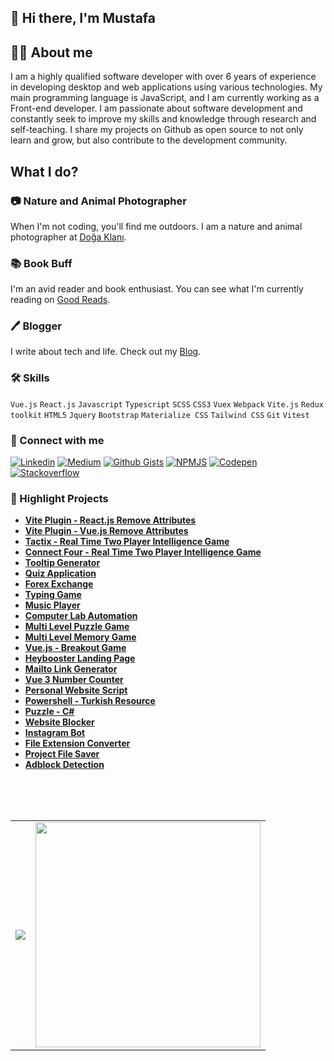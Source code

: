 ## 👋 Hi there, I'm Mustafa

## 👨‍💻 About me

I am a highly qualified software developer with over 6 years of experience in developing desktop and web applications using various technologies. My main programming language is JavaScript, and I am currently working as a Front-end developer. I am passionate about software development and constantly seek to improve my skills and knowledge through research and self-teaching. I share my projects on Github as open source to not only learn and grow, but also contribute to the development community.

## What I do?

### 📷 Nature and Animal Photographer
When I'm not coding, you'll find me outdoors. I am a nature and animal photographer at [Doğa Klanı](l[ink-to-Nat](https://instagram.com/dogaklani)).

### 📚 Book Buff
I'm an avid reader and book enthusiast. You can see what I'm currently reading on [Good Reads]([your-Goodreads-link](https://goodreads.com/mustafadalga)).

### 🖊️ Blogger
I write about tech and life. Check out my [Blog]([your-blog-link](https://medium.com/@mustafadalga)).


### 🛠 Skills
`Vue.js` `React.js` `Javascript` `Typescript` `SCSS` `CSS3` `Vuex` `Webpack` `Vite.js` `Redux toolkit` `HTML5` `Jquery` `Bootstrap` `Materialize CSS` `Tailwind CSS` `Git` `Vitest`

### 🔗 Connect with me
[![Linkedin](https://img.shields.io/badge/-Linkedin-blue?style=flat-square&logo=Linkedin&logoColor=white&link=LINK_TO_LINKEDIN)](https://linkedin.com/in/mustafadalga/)
[![Medium](https://img.shields.io/badge/-Medium-000?style=flat-square&logo=Medium&logoColor=white&link=LINK_TO_MEDIUM)](https://medium.com/@mustafadalga)
[![Github Gists](https://img.shields.io/badge/-Github_Gists-000?style=flat-square&logo=Github&logoColor=white&link=LINK_TO_GITHUB_GISTS)](https://gist.github.com/mustafadalga)
[![NPMJS](https://img.shields.io/badge/-NPMJS-CB3837?style=flat-square&logo=npm&logoColor=white&link=LINK_TO_NPMJS)](https://www.npmjs.com/~mustafadalga)
[![Codepen](https://img.shields.io/badge/-Codepen-000?style=flat-square&logo=Codepen&logoColor=white&link=LINK_TO_CODEPEN)](https://codepen.io/mustafadalga)
[![Stackoverflow](https://img.shields.io/badge/-Stackoverflow-FE7A16?style=flat-square&logo=Stackoverflow&logoColor=white&link=LINK_TO_STACKOVERFLOW)](https://stackoverflow.com/users/10636297/mustafa)

### 🌟 Highlight Projects
*  **[Vite Plugin - React.js Remove Attributes](https://www.npmjs.com/package/react-remove-attr)**
* **[Vite Plugin - Vue.js Remove Attributes](https://www.npmjs.com/package/remove-attr)**
* **[Tactix - Real Time Two Player Intelligence Game](https://github.com/mustafadalga/tactix)**
* **[Connect Four - Real Time Two Player Intelligence Game](https://github.com/mustafadalga/dortleme)**
* **[Tooltip Generator](https://github.com/mustafadalga/tooltip-generator)**
* **[Quiz Application](https://github.com/mustafadalga/quiz-app)**
* **[Forex Exchange](https://github.com/mustafadalga/forex-exchange)**
* **[Typing Game](https://github.com/mustafadalga/typing-game)**
* **[Music Player](https://github.com/mustafadalga/music-player)**
* **[Computer Lab Automation](https://github.com/mustafadalga/bilgisayar-lab-otomasyonu)**
* **[Multi Level Puzzle Game](https://github.com/mustafadalga/puzzle)**
* **[Multi Level Memory Game](https://github.com/mustafadalga/memory-game)**
* **[Vue.js - Breakout Game](https://github.com/mustafadalga/breakout-game)**
* **[Heybooster Landing Page](https://github.com/mustafadalga/heybooster-landing-page-2)**
* **[Mailto Link Generator](https://github.com/mustafadalga/mailto-link-generator)**
* **[Vue 3 Number Counter](https://www.npmjs.com/package/vue3-number-counter)**
* **[Personal Website Script](https://github.com/mustafadalga/PHP-Kisisel-Website-Scripti)**
* **[Powershell - Turkish Resource](https://github.com/mustafadalga/powershell)**
* **[Puzzle - C#](https://github.com/mustafadalga/puzzle-game)**
* **[Website Blocker](https://github.com/mustafadalga/website-blocker)**
* **[Instagram Bot](https://github.com/mustafadalga/Instagram-Bot)**
* **[File Extension Converter](https://github.com/mustafadalga/file-extension-converter)**
* **[Project File Saver](https://github.com/mustafadalga/project-file-saver)**
* **[Adblock Detection](https://github.com/mustafadalga/adblock-detection)**

<br><br><br>
<table align="center" border="0">
  <tr>
  <td align="center">
      <img src ="https://github-readme-streak-stats.herokuapp.com?user=mustafadalga&theme=darcula&hide_border=true&background=FFFFFF00">
    </td>
    <td align="center">
      <img height="360" width="auto" src ="https://github-readme-stats.vercel.app/api/top-langs/?username=mustafadalga&hide_progress=true&layout=pie&theme=darcula">
    </td>
  </tr>
</table>

